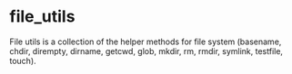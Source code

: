 file_utils
==========

File utils is a collection of the helper methods for file system (basename, chdir, dirempty, dirname, getcwd, glob, mkdir, rm, rmdir, symlink, testfile, touch).
